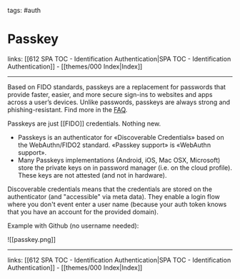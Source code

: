 tags: #auth 

# Passkey

links: [[612 SPA TOC - Identification Authentication|SPA TOC - Identification Authentication]] - [[themes/000 Index|Index]]

---

Based on FIDO standards, passkeys are a replacement for passwords that provide faster, easier, and more secure sign-ins to websites and apps across a user’s devices. Unlike passwords, passkeys are always strong and phishing-resistant.​ Find more in the [FAQ](https://fidoalliance.org/passkeys/#faqs).

Passkeys are just [[FIDO]] credentials. Nothing new. 

- Passkeys is an authenticator for «Discoverable Credentials» based on the WebAuthn/FIDO2 standard. «Passkey support» is «WebAuthn support».
- Many Passkeys implementations (Android, iOS, Mac OSX, Microsoft) store the private keys on in password manager (i.e. on the cloud profile). These keys are not attested (and not in hardware).

Discoverable credentials means that the credentials are stored on the authenticator (and "accessible" via meta data). They enable a login flow where you don't event enter a user name (because your auth token knows that you have an account for the provided domain).

Example with Github (no username needed):

![[passkey.png]]

---
links: [[612 SPA TOC - Identification Authentication|SPA TOC - Identification Authentication]] - [[themes/000 Index|Index]]